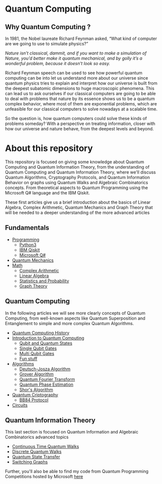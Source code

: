 # Quantum Computing

## Why Quantum Computing ?

In 1981, the Nobel laureate Richard Feynman asked, “What kind of computer are we going to use to simulate physics?”

*Nature isn’t classical, dammit, and if you want to make a simulation of Nature, you’d better make it quantum mechanical, and by golly it’s a wonderful problem, because it doesn’t look so easy.*

Richard Feynman speech can be used to see how powerful quantum computing can be into let us understand more about our universe since quantum physics tries to explain and interpret how our universe is built from the deepest subatomic dimensions to huge macroscopic phenomena. This can lead us to ask ourselves if our classical computers are going to be able to deal with problems that nature by its essence shows us to be a quantum complex behavior, where most of them are exponential problems, which are unfeasible for our classical computers to solve nowadays at a scalable time.

So the question is, how quantum computers could solve these kinds of problems someday? With a perspective on treating information, closer with how our universe and nature behave, from the deepest levels and beyond.

# About this repository

This repository is focused on giving some knowledge about Quantum Computing and Quantum Information Theory, from the understanding of Quantum Computing and Quantum Information Theory, where we'll discuss Quantum Algorithms, Cryptography Protocols, and Quantum Information Behavior on graphs using Quantum Walks and Algebraic Combinatorics concepts. From theoretical aspects to Quantum Programming using the Microsoft Q\# language and the IBM Qiskit.

These first articles give us a brief introduction about the basics of Linear Algebra, Complex Arithmetic, Quantum Mechanics and Graph Theory that will be needed to a deeper understanding of the more advanced articles

## Fundamentals
* [Programming]()
	* [Python3]()
	* [IBM Qiskit]()
	* [Microsoft Q#]()
* [Quantum Mechanics]() 
* [Math]()
	* [Complex Arithmetic]()
	* [Linear Algebra]()
	* [Statistics and Probability]()
	* [Graph Theory]()

## Quantum Computing
In the following articles we will see more clearly concepts of Quantum Computing, from well-known aspects like Quantum Superposition and Entanglement to simple and more complex Quantum Algorithms.

* [Quantum Computing History]()
* [Introduction to Quantum Computing]() 
	* [Qubit and Quantum States](https://github.com/matheusmtta/Quantum-Computing/blob/master/Introduction/Single%20Qubit%20Gates.ipynb)
	* [Single Qubit Gates]()
	* [Multi Qubit Gates]()
	* [Fun stuff]()
* [Algorithms]()
	* [Deutsch-Josza Algorithm](https://github.com/matheusmtta/Quantum-Computing/blob/master/Algorithms/Deutsch-Josza.ipynb)
	* [Grover Algorithm](https://github.com/matheusmtta/Quantum-Computing/blob/master/Algorithms/Grover.ipynb)
	* [Quantum Fourier Transform]()
	* [Quantum Phase Estimation]()
	* [Shor's Algorithm]()
* [Quantum Criptography]()
	* [BB84 Protocol]()
* [Circuits]()
	
## Quantum Information Theory
This last section is focused on Quantum Information and Algebraic Combinatorics advanced topics
* [Continuous Time Quantum Walks](https://github.com/matheusmtta/Quantum-Computing/blob/master/Quantum%20Information%20Theory/Continuous_Time_Quantum_Walks.ipynb)
* [Discrete Quantum Walks](https://github.com/matheusmtta/Quantum-Computing/blob/master/Quantum%20Information%20Theory/Coin_Quantum_Walk.ipynb)
* [Quantum State Transfer](https://github.com/matheusmtta/Quantum-Computing/blob/master/Quantum%20Information%20Theory/State_Transfer.ipynb)
* [Switching Graphs]()

Further, you'll also be able to find my code from Quantum Programming Competitions hosted by Microsoft [here](https://github.com/matheusmtta/Quantum-Computing/tree/master/Microsoft%20Q%23) 
